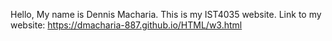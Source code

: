 Hello, My name is Dennis Macharia. This is my IST4035 website.
Link to my website: https://dmacharia-887.github.io/HTML/w3.html
